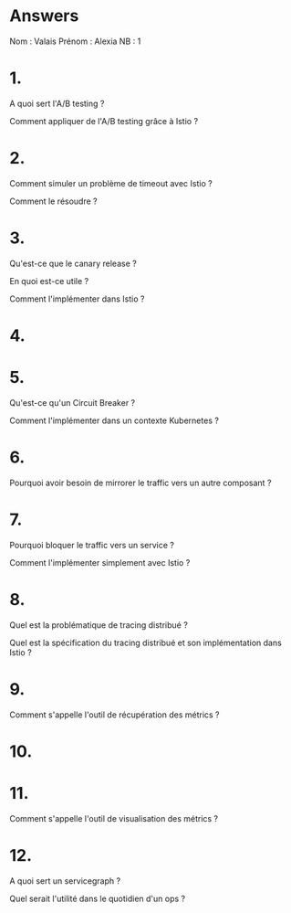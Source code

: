 # Answers

Nom : Valais
Prénom : Alexia
NB : 1

# 1.
A quoi sert l'A/B testing ?

Comment appliquer de l'A/B testing grâce à Istio ?

# 2.
Comment simuler un problème de timeout avec Istio ?

Comment le résoudre ?

# 3.
Qu'est-ce que le canary release ?

En quoi est-ce utile ?

Comment l'implémenter dans Istio ?

# 4.

# 5.
Qu'est-ce qu'un Circuit Breaker ?

Comment l'implémenter dans un contexte Kubernetes ?

# 6.
Pourquoi avoir besoin de mirrorer le traffic vers un autre composant ?

# 7.
Pourquoi bloquer le traffic vers un service ?

Comment l'implémenter simplement avec Istio ?

# 8.
Quel est la problématique de tracing distribué ?

Quel est la spécification du tracing distribué et son implémentation dans Istio ?

# 9.
Comment s'appelle l'outil de récupération des métrics ?

# 10.

# 11.
Comment s'appelle l'outil de visualisation des métrics ?

# 12.
A quoi sert un servicegraph ?

Quel serait l'utilité dans le quotidien d'un ops ?
